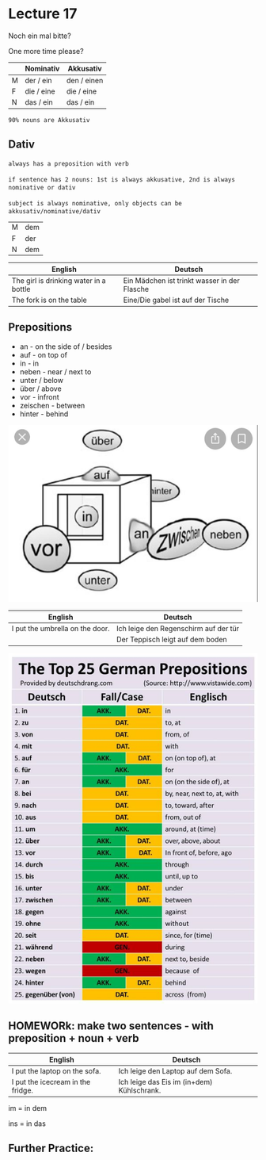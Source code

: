 # Lecture 17

Noch ein mal bitte?

One more time please?


||Nominativ|Akkusativ|
|---|---|---|
|M|der / ein|den / einen|
|F|die / eine|die / eine|
|N|das / ein|das / ein|

    90% nouns are Akkusativ

## Dativ

    always has a preposition with verb

    if sentence has 2 nouns: 1st is always akkusative, 2nd is always nominative or dativ

    subject is always nominative, only objects can be akkusativ/nominative/dativ

|||
|---|---|
|M|dem|einem|
|F|der|einer|
|N|dem|einem|

|English|Deutsch|
|---|---|
|The girl is drinking water in a bottle|Ein M&auml;dchen ist trinkt wasser in der Flasche|
|The fork is on the table|Eine/Die gabel ist auf der Tische|


## Prepositions

* an - on the side of / besides
* auf - on top of
* in - in
* neben - near / next to
* unter / below
* &uuml;ber / above
* vor - infront
* zeischen - between
* hinter - behind


![prepositions image](./images/prepositions.jpeg)

|English|Deutsch|
|---|---|
|I put the umbrella on the door.|Ich leige den Regenschirm auf der t&uuml;r|
||Der Teppisch leigt auf dem boden|


![prepositions image 2](./images/prepositions2.jpeg)

## HOMEWORk: make two sentences - with preposition + noun + verb

|English|Deutsch|
|---|---|
|I put the laptop on the sofa.|Ich leige den Laptop auf dem Sofa.|
|I put the icecream in the fridge.|Ich leige das Eis im (in+dem) Kühlschrank.|

im = in dem

ins = in das

## Further Practice:
